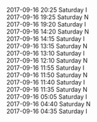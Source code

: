 2017-09-16 20:25 Saturday  I  
2017-09-16 19:25 Saturday  N  
2017-09-16 19:20 Saturday  I  
2017-09-16 14:20 Saturday  N  
2017-09-16 14:15 Saturday  I  
2017-09-16 13:15 Saturday  N  
2017-09-16 13:10 Saturday  I  
2017-09-16 12:10 Saturday  N  
2017-09-16 11:55 Saturday  I  
2017-09-16 11:50 Saturday  N  
2017-09-16 11:40 Saturday  I  
2017-09-16 11:35 Saturday  N  
2017-09-16 05:05 Saturday  I  
2017-09-16 04:40 Saturday  N  
2017-09-16 04:35 Saturday  I  
